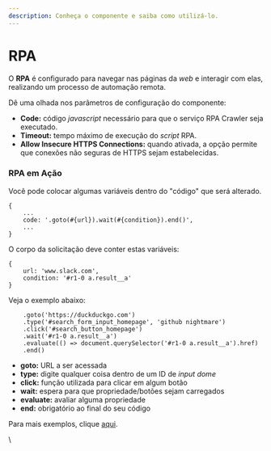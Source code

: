 ```yaml
---
description: Conheça o componente e saiba como utilizá-lo.
---
```


# RPA

O **RPA** é configurado para navegar nas páginas da _web_ e interagir com elas, realizando um processo de automação remota.

Dê uma olhada nos parâmetros de configuração do componente:

* **Code:** código _javascript_ necessário para que o serviço RPA Crawler seja executado.
* **Timeout:** tempo máximo de execução do _script_ RPA.
* **Allow Insecure HTTPS Connections:** quando ativada, a opção permite que conexões não seguras de HTTPS sejam estabelecidas.

### RPA em Ação <a href="#rpa-em-ao" id="rpa-em-ao"></a>

Você pode colocar algumas variáveis dentro do "código" que será alterado.

```
{ 
    ...
    code: '.goto(#{url}).wait(#{condition}).end()',
    ...
}
```

O corpo da solicitação deve conter estas variáveis:

```
{
    url: 'www.slack.com',
    condition: '#r1-0 a.result__a'
}
```

Veja o exemplo abaixo:

```
    .goto('https://duckduckgo.com')
    .type('#search_form_input_homepage', 'github nightmare')
    .click('#search_button_homepage')
    .wait('#r1-0 a.result__a')
    .evaluate(() => document.querySelector('#r1-0 a.result__a').href)
    .end()
```

* **goto:** URL a ser acessada
* **type:** digite qualquer coisa dentro de um ID de _input dome_
* **click:** função utilizada para clicar em algum botão
* **wait:** espera para que propriedade/botões sejam carregados
* **evaluate:** avaliar alguma propriedade
* **end:** obrigatório ao final do seu código

Para mais exemplos, clique [aqui](https://github.com/segmentio/nightmare#usage).

\
